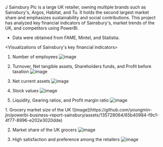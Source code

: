 J Sainsbury Plc is a large UK retailer, owning multiple brands such as Sainsbury's, Argos, Habitat, and Tu. It holds the second largest market share and emphasizes sustainability and social contributions. This project has analyzed key financial indicators of Sainsbury's, market trends of the UK, and competitors using PowerBI. 
- Data were obtained from FAME, Mintel, and Statistia.


<Visualizations of Sainsbury's key financial indicators>
1. Number of employees
![image](https://github.com/youngmin-jin/powerbi-business-report-sainsbury/assets/135728064/b2613411-8426-43ae-80db-e509d2c84c3a)

2. Turnover, Net tangible assets, Shareholders funds, and Profit before taxation
![image](https://github.com/youngmin-jin/powerbi-business-report-sainsbury/assets/135728064/ffc9ba71-a0e0-4d13-80a4-0f0fdd809949)

3. Net current assets
![image](https://github.com/youngmin-jin/powerbi-business-report-sainsbury/assets/135728064/6db72630-26a4-45ae-b4fc-3ead82ed44de)

4. Stock values
![image](https://github.com/youngmin-jin/powerbi-business-report-sainsbury/assets/135728064/4512b9fa-ac77-4dbb-9c54-24278a823ea7)

5. Liquidity, Gearing ratios, and Profit margin ratio
![image](https://github.com/youngmin-jin/powerbi-business-report-sainsbury/assets/135728064/1b9912fc-4e3a-4af3-a984-08c8074ee030)


<Market and competitors analysis>
1. Grocery market size of the UK
![image](https://github.com/youngmin-jin/powerbi-business-report-sainsbury/assets/135728064/65b40984-f9c1-4f77-8996-e202e3020dde)

2. Market share of the UK grocers
![image](https://github.com/youngmin-jin/powerbi-business-report-sainsbury/assets/135728064/5f565701-c7b6-4dc4-939f-fe6102502baf)

3. High satisfaction and preference among the retailers
![image](https://github.com/youngmin-jin/powerbi-business-report-sainsbury/assets/135728064/d45ccae0-ca35-420a-ab18-5c5f9b89c4a7)
